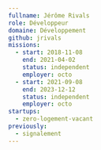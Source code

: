 ```yaml
---
fullname: Jérôme Rivals
role: Développeur
domaine: Développement
github: jrivals
missions:
  - start: 2018-11-08
    end: 2021-04-02
    status: independent
    employer: octo
  - start: 2021-09-08
    end: 2023-12-12
    status: independent
    employer: octo
startups:
  - zero-logement-vacant
previously:
  - signalement
---
```


